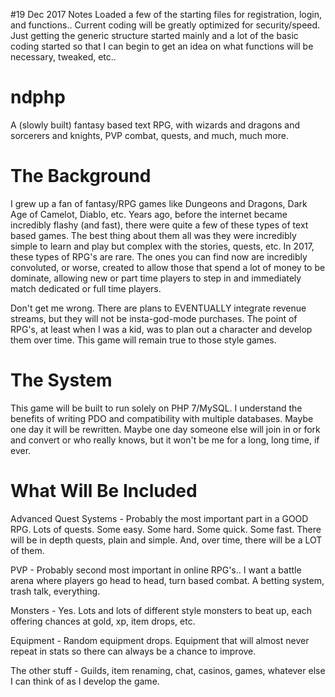 #19 Dec 2017 Notes
Loaded a few of the starting files for registration, login, and functions.. Current coding will be greatly optimized for security/speed. Just getting the generic structure started mainly and a lot of the basic coding started so that I can begin to get an idea on what functions will be necessary, tweaked, etc..


# ndphp
A (slowly built) fantasy based text RPG, with wizards and dragons and sorcerers and knights, PVP combat, quests, and much, much more.

# The Background
I grew up a fan of fantasy/RPG games like Dungeons and Dragons, Dark Age of Camelot, Diablo, etc. Years ago, before the internet became incredibly flashy (and fast), there were quite a few of these types of text based games. The best thing about them all was they were incredibly simple to learn and play but complex with the stories, quests, etc. In 2017, these types of RPG's are rare. The ones you can find now are incredibly convoluted, or worse, created to allow those that spend a lot of money to be dominate, allowing new or part time players to step in and immediately match dedicated or full time players.

Don't get me wrong. There are plans to EVENTUALLY integrate revenue streams, but they will not be insta-god-mode purchases. The point of RPG's, at least when I was a kid, was to plan out a character and develop them over time. This game will remain true to those style games.

# The System
This game will be built to run solely on PHP 7/MySQL. 
I understand the benefits of writing PDO and compatibility with multiple databases. Maybe one day it will be rewritten. Maybe one day someone else will join in or fork and convert or who really knows, but it won't be me for a long, long time, if ever.

# What Will Be Included
Advanced Quest Systems - Probably the most important part in a GOOD RPG. Lots of quests. Some easy. Some hard. Some quick. Some fast. There will be in depth quests, plain and simple. And, over time, there will be a LOT of them.

PVP - Probably second most important in online RPG's.. I want a battle arena where players go head to head, turn based combat. A betting system, trash talk, everything. 

Monsters - Yes. Lots and lots of different style monsters to beat up, each offering chances at gold, xp, item drops, etc.

Equipment - Random equipment drops. Equipment that will almost never repeat in stats so there can always be a chance to improve.

The other stuff - Guilds, item renaming, chat, casinos, games, whatever else I can think of as I develop the game.
